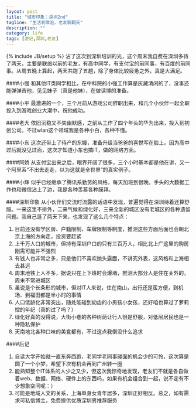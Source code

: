 ```yaml
---
layout: post
title: "城市印象：深圳2nd"
tagline: "生活初体验，老友聊翻天"
description: ""
category: life
tags: [游记,深圳,老友]
---
```

{% include JB/setup %}
沾了这次到深圳培训的光，这个周末我自费在深圳多待了两天，主要是联络以前的老友，有高中同学，有支付宝的前同事，有百度的前同事。从周五晚上算起，两天共跑了五趟，除了身体比较疲惫之外，真是大满足。  

####小强
和其他IT类同学相比，在中科院的小强工作算是灰藏清闲的了，没事还能弹弹吉他，见见妹子（真是他妹），在做读博的准备。  

####小平
最激进的一个，三个月前从游戏公司辞职出来，和几个小伙伴一起全职投入到游戏创业大潮中，祝他成功。  

####老大
依旧沉稳又不失幽默感，之前从工作了四个年头的华为出来，投入到初创公司。不过wlan这个领域我是各种小白，各种不懂。  

####小东
这次还带上了待产的东嫂，准备升级当爸爸的喜悦写在脸上。因为高中过后就没见过面，这次才知道小东也搞IT，做的网络方面。  

####阿娇
从支付宝出来之后，眼界开阔了很多，三个小时基本都是他在讲，又一个阿里系“不出去走走，以为这就是全世界”的真实例子。  

####小辉
似乎已经继承了腾讯系勤劳的风格，每天加班到很晚，手头的大数据工作也和微信沾上了边，我是各种羡慕各种膜拜。  

####深圳印象
从小伙伴们交流时流露的话语中发现，普遍觉得在深圳待着还算舒服。一来这里不排外，二来气候和绿化好，三来全新的城区没有老城区的各种遗留问题。我自己逛了两天下来，也发现了这么几个特点：  
1. 目前还没有学区房、户籍限制、车牌限制等制度，推测这些方面后面也会朝北京上海的方向走，投资要赶紧  
2. 上千万人口的城市，但持有深圳户口的只有三百万人，相比北上广这里的购房刚需可能并不强烈  
3. 有钱人也非常之多，只是他们不喜欢抛头露面，不讲究外表，这风格和上海相去甚远  
4. 周末地铁上人不多，据说只在上下班时会爆堵，推测大部分人是住在关外的，周末不常进城区  
5. 虽说是个长条形的城市，但对IT人来说，住在南山，出行还是蛮方便，到机场、到福田都是半小时的事情  
6. 人口低龄化非常突出，随处能碰到幼齿的小男孩小女孩，还好咱也算过了萝莉控的年纪（真的过了吗？）    
7. 绿化好真的没得说，大街小巷的各种树荫让行人很是舒服，对低层居民也是一种隐私保护  
8. 天南地北各种口味的美食都有，不过这点我倒没什么追求  
  
####后记
1. 自读大学开始就一直东奔西跑，老同学老同事碰面的机会少的可怜，这次算是圆了一个小梦。希望下次有机会再到广州转一圈  
2. 能熟知整个IT体系的人少之又少，但这次我惊奇地发现，老友们不就是各自做着web、数据、网络、硬件上的东西吗，如果有机会组合到一起，说不定有不少想象空间呢：）  
3. 可能是地域人文的关系，上海单身女青年居多，深圳正好相反。总之，如有需求可私信博主，免费提供优质深圳男推荐服务  

  
  
  
